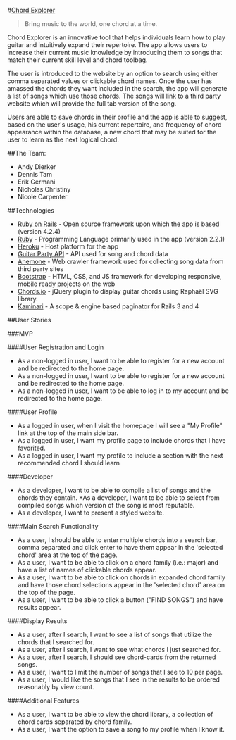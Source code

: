 #[Chord Explorer](www.chord-explorer.com)

> Bring music to the world, one chord at a time.

Chord Explorer is an innovative tool that helps individuals learn how to play guitar and intuitively expand their repertoire. The app allows users to increase their current music knowledge by introducing them to songs that match their current skill level and chord toolbag.

The user is introduced to the website by an option to search using either comma separated values or clickable chord names. Once the user has amassed the chords they want included in the search, the app will generate a list of songs which use those chords. The songs will link to a third party website which will provide the full tab version of the song.

Users are able to save chords in their profile and the app is able to suggest, based on the user's usage, his current repertoire, and frequency of chord appearance within the database, a new chord that may be suited for the user to learn as the next logical chord.

##The Team:

* Andy Dierker
* Dennis Tam
* Erik Germani
* Nicholas Christiny
* Nicole Carpenter

##Technologies

* [Ruby on Rails](http://rubyonrails.org/) - Open source framework upon which the app is based (version 4.2.4)
* [Ruby](http://rubyonrails.org/) - Programming Language primarily used in the app (version 2.2.1)
* [Heroku](www.heroku.com) - Host platform for the app
* [Guitar Party API](http://www.guitarparty.com/developers/) - API used for song and chord data
* [Anemone](https://github.com/chriskite/anemone) - Web crawler framework used for collecting song data from third party sites
* [Bootstrap](http://getbootstrap.com/) - HTML, CSS, and JS framework for developing responsive, mobile ready projects on the web
* [Chords.io](https://github.com/guitarparty/chords.io) - jQuery plugin to display guitar chords using Raphaël SVG library.
* [Kaminari](https://github.com/amatsuda/kaminari) - A scope & engine based paginator for Rails 3 and 4

##User Stories

###MVP

####User Registration and Login
* As a non-logged in user, I want to be able to register for a new account and be redirected to the home page.
* As a non-logged in user, I want to be able to register for a new account and be redirected to the home page.
* As a non-logged in user, I want to be able to log in to my account and be redirected to the home page.

####User Profile
* As a logged in user, when I visit the homepage I will see a "My Profile" link at the top of the main side bar.
* As a logged in user, I want my profile page to include chords that I have favorited.
* As a logged in user, I want my profile to include a section with the next recommended chord I should learn

####Developer
* As a developer, I want to be able to compile a list of songs and the chords they contain.
*As a developer, I want to be able to select from compiled songs which version of the song is most reputable.
* As a developer, I want to present a styled website.

####Main Search Functionality
* As a user, I should be able to enter multiple chords into a search bar, comma separated and click enter to have them appear in the 'selected chord' area at the top of the page.
* As a user, I want to be able to click on a chord family (i.e.: major) and have a list of names of clickable chords appear.
* As a user, I want to be able to click on chords in expanded chord family and have those chord selections appear in the 'selected chord' area on the top of the page.
* As a user, I want to be able to click a button ("FIND SONGS") and have results appear.

####Display Results
* As a user, after I search, I want to see a list of songs that utilize the chords that I searched for.
* As a user, after I search, I want to see what chords I just searched for.
* As a user, after I search, I should see chord-cards from the returned songs.
* As a user, I want to limit the number of songs that I see to 10 per page.
* As a user, I would like the songs that I see in the results to be ordered reasonably by view count.

####Additional Features
* As a user, I want to be able to view the chord library, a collection of chord cards separated by chord family.
* As a user, I want the option to save a song to my profile when I know it.
